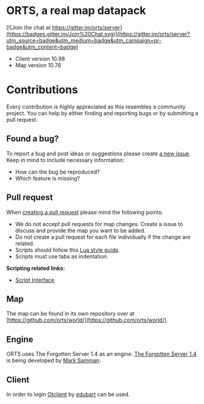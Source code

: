 # ORTS, a real map datapack

[![Join the chat at https://gitter.im/orts/server](https://badges.gitter.im/Join%20Chat.svg)](https://gitter.im/orts/server?utm_source=badge&utm_medium=badge&utm_campaign=pr-badge&utm_content=badge)
 * Client version 10.98
 * Map version 10.76

# Contributions
Every contribution is highly appreciated as this resembles a community project. You can help by either finding and reporting bugs or by submitting a pull request.

## Found a bug?
To report a bug and post ideas or suggestions please create [a new issue](https://github.com/orts/server/issues). Keep in mind to include necessary information:
 * How can the bug be reproduced?
 * Which feature is missing?

## Pull request
When [creating a pull request](https://github.com/orts/server/pulls) please mind the following points:
* We do not accept pull requests for map changes. Create a issue to discuss and provide the map you want to be added.
* Do not create a pull request for each file individually if the change are related.
* Scripts should follow this [Lua style guide](https://github.com/Olivine-Labs/lua-style-guide).
* Scripts must use tabs as indentation.

**Scripting related links:**
- [Script Interface](https://github.com/otland/forgottenserver/wiki/Script-Interface)

## Map
The map can be found in its own repository over at [https://github.com/orts/world/](https://github.com/orts/world/).

## Engine
ORTS uses The Forgotten Server 1.4 as an engine. [The Forgotten Server 1.4](https://github.com/otland/forgottenserver) is being developed by [Mark Samman](https://github.com/marksamman).

## Client
In order to login  [Otclient](https://github.com/edubart/otclient) by [edubart](https://github.com/edubart) can be used.
